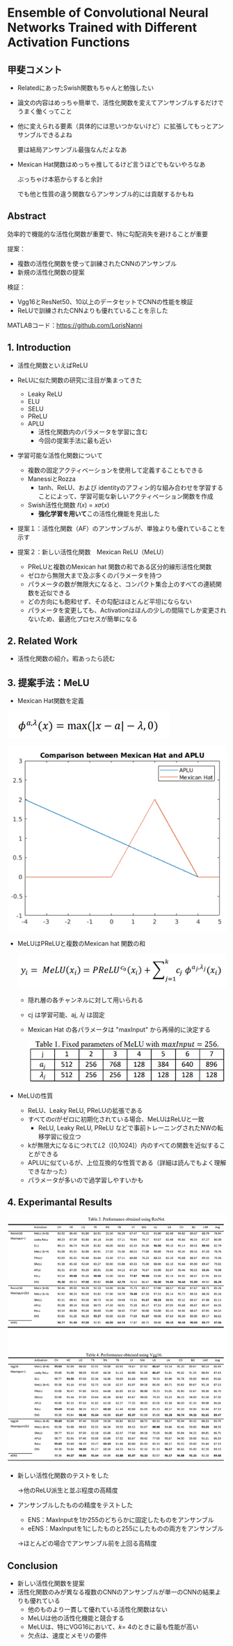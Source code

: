 # Ensemble of Convolutional Neural Networks Trained with Different Activation Functions



## 甲斐コメント

- RelatedにあったSwish関数もちゃんと勉強したい

- 論文の内容はめっちゃ簡単で、活性化関数を変えてアンサンブルするだけでうまく働くってこと

- 他に変えられる要素（具体的には思いつかないけど）に拡張してもっとアンサンブルできるよね

  要は結局アンサンブル最強なんだよなあ

- Mexican Hat関数はめっちゃ推してるけど言うほどでもないやろなあ

  ぶっちゃけ本筋からすると余計

  でも他と性質の違う関数ならアンサンブル的には貢献するかもね



## Abstract

効率的で機能的な活性化関数が重要で、特に勾配消失を避けることが重要

提案：

- 複数の活性化関数を使って訓練されたCNNのアンサンブル
- 新規の活性化関数の提案

検証：

- Vgg16とResNet50、10以上のデータセットでCNNの性能を検証
- ReLUで訓練されたCNNよりも優れていることを示した

MATLABコード：https://github.com/LorisNanni



## 1. Introduction

- 活性化関数といえばReLU

- ReLUに似た関数の研究に注目が集まってきた
  - Leaky ReLU
  - ELU
  - SELU
  - PReLU
  - APLU
    - 活性化関数内のパラメータを学習に含む
    - 今回の提案手法に最も近い
- 学習可能な活性化関数について
  - 複数の固定アクティベーションを使用して定義することもできる
  - ManessiとRozza
    - tanh、ReLU、および identityのアフィン的な組み合わせを学習することによって、学習可能な新しいアクティベーション関数を作成
  - Swish活性化関数 𝑓(𝑥) = 𝑥𝜎(𝑥) 
    - **強化学習を用いて**この活性化機能を見出した
- 提案１：活性化関数（AF）のアンサンブルが、単独よりも優れていることを示す
- 提案２：新しい活性化関数　Mexican ReLU（MeLU）
  - PReLUと複数のMexican hat 関数の和である区分的線形活性化関数
  - ゼロから無限大まで及ぶ多くのパラメータを持つ
  - パラメータの数が無限大になると、コンパクト集合上のすべての連続関数を近似できる
  - どの方向にも飽和せず、その勾配はほとんど平坦にならない
  - パラメータを変更しても、Activationはほんの少しの間隔でしか変更されないため、最適化プロセスが簡単になる

## 2. Related Work

- 活性化関数の紹介。暇あったら読む



## 3. 提案手法：MeLU

- Mexican Hat関数を定義

![キャプチャ](画像\キャプチャ.PNG)

![キャプチャ2](画像\キャプチャ2.PNG)

- MeLUはPReLUと複数のMexican hat 関数の和

  ![キャプチャ3](画像\キャプチャ3.PNG)

  - 隠れ層の各チャンネルに対して用いられる

  - cj は学習可能、aj, 𝜆𝑗 は固定

  - Mexican Hat の各パラメータは "maxInput" から再帰的に決定する

    ![キャプチャ4](画像\キャプチャ4.PNG)

- MeLUの性質
  - ReLU、Leaky ReLU, PReLUの拡張である
  - すべての𝑐𝑖がゼロに初期化されている場合、MeLUはReLUと一致
    - ReLU, Leaky ReLU, PReLU などで事前トレーニングされたNWの転移学習に役立つ
  - kが無限大になるにつれて𝐿2（[0,1024]）内のすべての関数を近似することができる
  - APLUに似ているが、上位互換的な性質である（詳細は読んでもよく理解できなかった）
  - パラメータが多いので過学習しやすいかも



## 4. Experimantal Results

![キャプチャ5](画像\キャプチャ5.PNG)

- 新しい活性化関数のテストをした

  →他のReLU派生と並ぶ程度の高精度

- アンサンブルしたものの精度をテストした

  - ENS：MaxInputを1か255のどちらかに固定したものをアンサンブル
  - eENS：MaxInputを1にしたものと255にしたものの両方をアンサンブル

  →ほとんどの場合でアンサンブル前を上回る高精度



## Conclusion

- 新しい活性化関数を提案
- 活性化関数のみが異なる複数のCNNのアンサンブルが単一のCNNの結果よりも優れている
  - 他のものより一貫して優れている活性化関数はない
  - MeLUは他の活性化機能と競合する
  - MeLUは、特にVGG16において、𝑘= 4のときに最も性能が高い
  - 欠点は、速度とメモリの要件